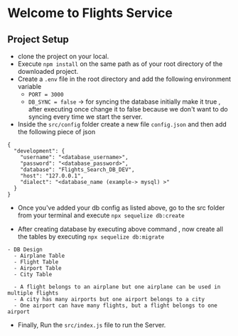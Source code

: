 # Welcome to Flights Service

## Project Setup
- clone the project on your local.
- Execute `npm install` on the same path as of your root directory of the downloaded project.
- Create a `.env` file in the root directory and add the following environment variable
    - `PORT = 3000`
    - `DB_SYNC = false` -> for syncing the database initially make it true , after executing once change it to 
      false because we don't want to do syncing every time we start the server.
- Inside the `src/config` folder create a new file `config.json` and then add the following piece of json

```
{
  "development": {
    "username": "<database_username>",
    "password": "<database_password>",
    "database": "Flights_Search_DB_DEV",
    "host": "127.0.0.1",
    "dialect": "<database_name (example-> mysql) >"
  }
}
```
- Once you've added your db config as listed above, go to the src folder from your terminal and execute `npx sequelize db:create`

- After creating database by executing above command , now create all the tables by executing `npx sequelize db:migrate`

```
- DB Design
  - Airplane Table
  - Flight Table
  - Airport Table
  - City Table

  - A flight belongs to an airplane but one airplane can be used in multiple flights
  - A city has many airports but one airport belongs to a city
  - One airport can have many flights, but a flight belongs to one airport
```
- Finally, Run the `src/index.js` file to run the Server.
